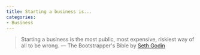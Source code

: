 ```yaml
---
title: Starting a business is...
categories:
- Business
---
```


> Starting a business is the most public, most expensive, riskiest way of all to be wrong.
> — The Bootstrapper's Bible by [Seth Godin](http://sethgodin.typepad.com/)
